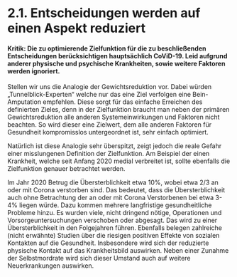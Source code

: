 # 2.1. Entscheidungen werden auf einen Aspekt reduziert

#### Kritik: Die zu optimierende Zielfunktion für die zu beschließenden Entscheidungen berücksichtigen hauptsächlich CoViD-19. Leid aufgrund anderer physische und psychische Krankheiten, sowie weitere Faktoren werden ignoriert.

Stellen wir uns die Analogie der Gewichtsreduktion vor. Dabei würden „Tunnelblick-Experten“ welche nur das eine Ziel verfolgen eine Bein-Amputation empfehlen. Diese sorgt für das einfache Erreichen des definierten Zieles, denn in der Zielfunktion braucht man neben der primären Gewichtsreduktion alle anderen Systemeinwirkungen und Faktoren nicht beachten. So wird dieser eine Zielwert, dem alle anderen Faktoren für Gesundheit kompromisslos untergeordnet ist, sehr einfach optimiert. 

Natürlich ist diese Analogie sehr überspitzt, zeigt jedoch die reale Gefahr einer misslungenen Definition der Zielfunktion. Am Beispiel der einen Krankheit, welche seit Anfang 2020 medial verbreitet ist, sollte ebenfalls die Zielfunktion genauer betrachtet werden. 

Im Jahr 2020 Betrug die Übersterblichkeit etwa 10%, wobei etwa 2/3 an oder mit Corona verstorben sind. Das bedeutet, dass die Übersterblichkeit auch ohne Betrachtung der an oder mit Corona Verstorbenen bei etwa 3-4% liegen würde. Dazu kommen mehrere langfristige gesundheitliche Probleme hinzu. Es wurden viele, nicht dringend nötige, Operationen und Vorsorgeuntersuchungen verschoben oder abgesagt. Das wird zu einer Übersterblichkeit in den Folgejahren führen. Ebenfalls belegen zahlreiche (nicht erwähnte) Studien über die riesigen positiven Effekte von sozialen Kontakten auf die Gesundheit. Insbesondere wird sich der reduzierte physische Kontakt auf das Krankheitsbild auswirken. Neben einer Zunahme der Selbstmordrate wird sich dieser Umstand auch auf weitere Neuerkrankungen auswirken.
